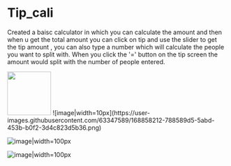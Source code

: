 # Tip_cali
Created a baisc calculator in which you can calculate the amount and then when u get the total amount you can click on tip and use the slider to get the tip amount , you can also type a number which will calculate the people you want to split with. When you click the '=' button on the tip screen the amount would split with the number of people entered.


<img src="[https://your-image-url.type](https://user-images.githubusercontent.com/63347589/168858212-788589d5-5abd-453b-b0f2-3d4c823d5b36.png)" width="100">
![image|width=10px](https://user-images.githubusercontent.com/63347589/168858212-788589d5-5abd-453b-b0f2-3d4c823d5b36.png)

![image|width=100px](https://user-images.githubusercontent.com/63347589/168858256-9c7aade8-6cb8-43c4-af36-97de74395c10.png)

![image|width=100px](https://user-images.githubusercontent.com/63347589/168858297-50b5c541-5725-4450-bb2f-6aeebea88558.png)
